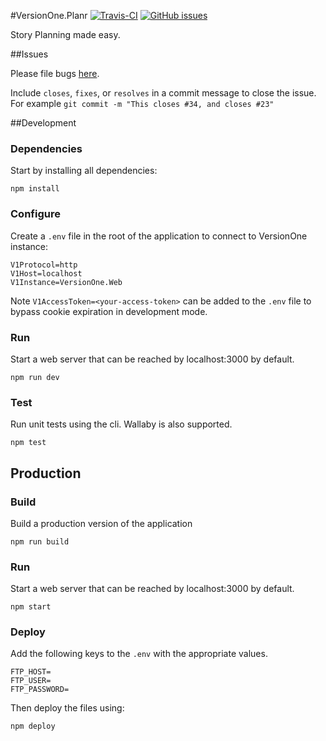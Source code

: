 #VersionOne.Planr [![Travis-CI][ci-badge]][ci] [![GitHub issues][issues-badge]][issues]

Story Planning made easy.

##Issues 

Please file bugs [here][issues].

Include `closes`, `fixes`, or `resolves` in a commit message to close the issue.  
For example `git commit -m "This closes #34, and closes #23"`

##Development

### Dependencies
Start by installing all dependencies:
```
npm install
```

### Configure
Create a `.env` file in the root of the application to connect to VersionOne instance:

```
V1Protocol=http
V1Host=localhost
V1Instance=VersionOne.Web
```

Note `V1AccessToken=<your-access-token>` can be added to the `.env` file to
bypass cookie expiration in development mode.


### Run
Start a web server that can be reached by localhost:3000 by default.
```
npm run dev
```

### Test
Run unit tests using the cli. Wallaby is also supported.
```
npm test
```

## Production

### Build
Build a production version of the application
```
npm run build
```

### Run
Start a web server that can be reached by localhost:3000 by default.
```
npm start
```

### Deploy
Add the following keys to the `.env` with the appropriate values.
```
FTP_HOST=
FTP_USER=
FTP_PASSWORD=
```
Then deploy the files using:
```
npm deploy
```


[ci]: https://travis-ci.org/walkerrandolphsmith/VersionOne.Planr
[ci-badge]: https://img.shields.io/travis/walkerrandolphsmith/VersionOne.Planr.svg

[issues]: https://github.com/walkerrandolphsmith/VersionOne.Planr/issues
[issues-badge]: https://img.shields.io/github/issues/walkerrandolphsmith/VersionOne.Planr.svg
